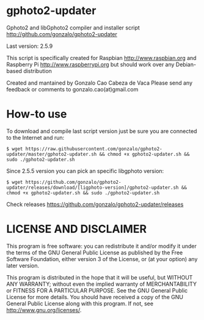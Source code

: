 gphoto2-updater
===============

Gphoto2 and libGphoto2 compiler and installer script
http://github.com/gonzalo/gphoto2-updater

Last version: 2.5.9

This script is specifically created for Raspbian http://www.raspbian.org
and Raspberry Pi http://www.raspberrypi.org but should work over any
Debian-based distribution

Created and mantained by Gonzalo Cao Cabeza de Vaca
Please send any feedback or comments to gonzalo.cao(at)gmail.com


How-to use
==========
To download and compile last script version just be sure you are connected to the Internet and run:

```
$ wget https://raw.githubusercontent.com/gonzalo/gphoto2-updater/master/gphoto2-updater.sh && chmod +x gphoto2-updater.sh && sudo ./gphoto2-updater.sh
```
Since 2.5.5 version you can pick an specific libgphoto version:


```
$ wget https://github.com/gonzalo/gphoto2-updater/releases/download/[ligphoto-version]/gphoto2-updater.sh && chmod +x gphoto2-updater.sh && sudo ./gphoto2-updater.sh
```

Check releases
https://github.com/gonzalo/gphoto2-updater/releases

LICENSE AND DISCLAIMER
======================

This program is free software: you can redistribute it and/or modify
it under the terms of the GNU General Public License as published by
the Free Software Foundation, either version 3 of the License, or
(at your option) any later version.

This program is distributed in the hope that it will be useful,
but WITHOUT ANY WARRANTY; without even the implied warranty of
MERCHANTABILITY or FITNESS FOR A PARTICULAR PURPOSE.  See the
GNU General Public License for more details.
You should have received a copy of the GNU General Public License
along with this program.  If not, see <http://www.gnu.org/licenses/>.
